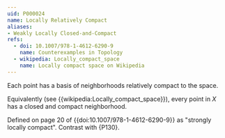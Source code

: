 ```yaml
---
uid: P000024
name: Locally Relatively Compact
aliases:
- Weakly Locally Closed-and-Compact
refs:
  - doi: 10.1007/978-1-4612-6290-9
    name: Counterexamples in Topology
  - wikipedia: Locally_compact_space
    name: Locally compact space on Wikipedia
---
```


Each point has a basis of neighborhoods relatively compact to the space.

Equivalently (see {{wikipedia:Locally_compact_space}}), every point in $X$ has
a closed and compact neighborhood.

Defined on page 20 of {{doi:10.1007/978-1-4612-6290-9}} as "strongly locally compact". Contrast with {P130}.

